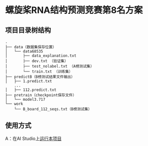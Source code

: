 #  螺旋桨RNA结构预测竞赛第8名方案

## 项目目录树结构
	.
	├── data（数据集保存位置）
	│   └── data68535
	│       ├── data_explanation.txt
	│       ├── dev.txt （验证集）
	│       ├── test_nolabel.txt （A榜测试集）
	│       └── train.txt （训练集）
	├── predictB（B榜测试结果文件输出）
	│   ├── 1.predict.txt
    	...
    │   ├── 112.predict.txt
	├── pretrain（checkpoint保存文件）
	│   └── model3.717
	└── work	
    	└── B_board_112_seqs.txt（B榜测试集）
        
        
## 使用方式
A：在AI Studio上[运行本项目](https://aistudio.baidu.com/aistudio/projectdetail/1930418?shared=1)
